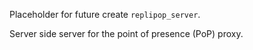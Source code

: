 Placeholder for future create `replipop_server`.

Server side server for the point of presence (PoP) proxy.
